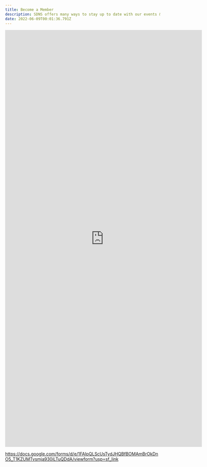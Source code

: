```yaml
---
title: Become a Member
description: SDNS offers many ways to stay up to date with our events & projects!
date: 2022-06-09T00:01:36.791Z
---
```

<iframe src="https://docs.google.com/forms/d/e/1FAIpQLScUsTydJHQBfBOMAmBrOkDnO5_T1KZUMTvsmja930iLTuQDdA/viewform?embedded=true" width="640" height="1357" frameborder="0" marginheight="0" marginwidth="0">Loading…</iframe>



<https://docs.google.com/forms/d/e/1FAIpQLScUsTydJHQBfBOMAmBrOkDnO5_T1KZUMTvsmja930iLTuQDdA/viewform?usp=sf_link>